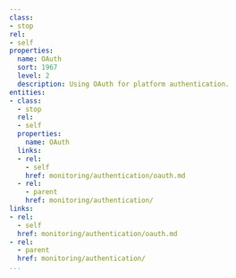 ```yaml
---
class:
- stop
rel:
- self
properties:
  name: OAuth
  sort: 1967
  level: 2
  description: Using OAuth for platform authentication.
entities:
- class:
  - stop
  rel:
  - self
  properties:
    name: OAuth
  links:
  - rel:
    - self
    href: monitoring/authentication/oauth.md
  - rel:
    - parent
    href: monitoring/authentication/
links:
- rel:
  - self
  href: monitoring/authentication/oauth.md
- rel:
  - parent
  href: monitoring/authentication/
...
```

